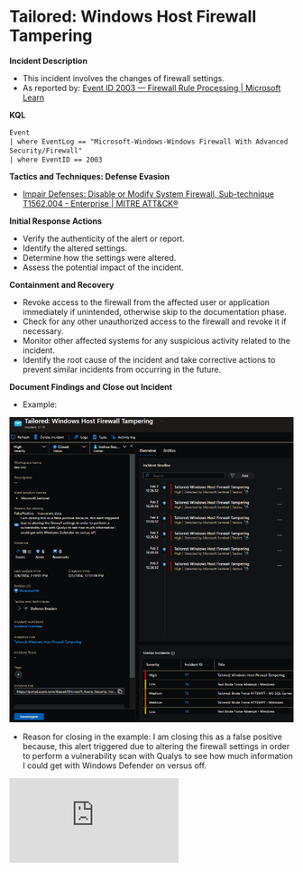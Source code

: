 # Tailored: Windows Host Firewall Tampering

**Incident Description**

- This incident involves the changes of firewall settings.
- As reported by: [Event ID 2003 — Firewall Rule Processing | Microsoft Learn](https://learn.microsoft.com/en-us/previous-versions/windows/it-pro/windows-server-2008-R2-and-2008/dd364578(v=ws.10)?redirectedfrom=MSDN)

**KQL** 

```
Event
| where EventLog == "Microsoft-Windows-Windows Firewall With Advanced Security/Firewall"
| where EventID == 2003
```

**Tactics and Techniques: Defense Evasion**

- [Impair Defenses: Disable or Modify System Firewall, Sub-technique T1562.004 - Enterprise | MITRE ATT&CK®](https://attack.mitre.org/techniques/T1562/004/)

**Initial Response Actions** 

- Verify the authenticity of the alert or report.
- Identify the altered settings.
- Determine how the settings were altered.
- Assess the potential impact of the incident.

**Containment and Recovery**

- Revoke access to the firewall from the affected user or application immediately if unintended, otherwise skip to the documentation phase.
- Check for any other unauthorized access to the firewall and revoke it if necessary.
- Monitor other affected systems for any suspicious activity related to the incident.
- Identify the root cause of the incident and take corrective actions to prevent similar incidents from occurring in the future.

**Document Findings and Close out Incident**

- Example:

![Untitled](https://github.com/guzmanjoshua/Pictures/blob/main/TWHFT_Picture.png)

- Reason for closing in the example:  I am closing this as a false positive because, this alert triggered due to altering the firewall settings in order to perform a vulnerability scan with Qualys to see how much information I could get with Windows Defender on versus off.

![Untitled](https://github.com/guzmanjoshua/Diagram.drawio/blob/main/Azure%20Web.drawio.xml)
